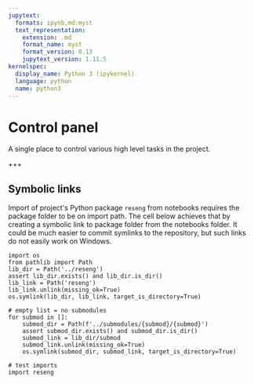 ```yaml
---
jupytext:
  formats: ipynb,md:myst
  text_representation:
    extension: .md
    format_name: myst
    format_version: 0.13
    jupytext_version: 1.11.5
kernelspec:
  display_name: Python 3 (ipykernel)
  language: python
  name: python3
---
```


# Control panel

A single place to control various high level tasks in the project.

+++

## Symbolic links

Import of project's Python package `reseng` from notebooks requires the package folder to be on import path. The cell below achieves that by creating a symbolic link to package folder from the notebooks folder. It could be much easier to commit symlinks to the repository, but such links do not easily work on Windows.

```{code-cell} ipython3
import os
from pathlib import Path
lib_dir = Path('../reseng')
assert lib_dir.exists() and lib_dir.is_dir()
lib_link = Path('reseng')
lib_link.unlink(missing_ok=True)
os.symlink(lib_dir, lib_link, target_is_directory=True)

# empty list = no submodules
for submod in []:
    submod_dir = Path(f'../submodules/{submod}/{submod}')
    assert submod_dir.exists() and submod_dir.is_dir()
    submod_link = lib_dir/submod
    submod_link.unlink(missing_ok=True)
    os.symlink(submod_dir, submod_link, target_is_directory=True)
    
# test imports
import reseng
```
